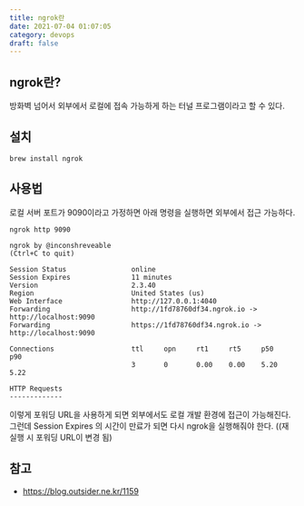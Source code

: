 ```yaml
---
title: ngrok란
date: 2021-07-04 01:07:05
category: devops
draft: false
---
```


## ngrok란?
방화벽 넘어서 외부에서 로컬에 접속 가능하게 하는 터널 프로그램이라고 할 수 있다. 
## 설치

```
brew install ngrok
```

## 사용법
로컬 서버 포트가 9090이라고 가정하면 아래 명령을 실행하면 외부에서 접근 가능하다.

```
ngrok http 9090
```

```
ngrok by @inconshreveable                                                                                             (Ctrl+C to quit)

Session Status                online
Session Expires               11 minutes
Version                       2.3.40
Region                        United States (us)
Web Interface                 http://127.0.0.1:4040
Forwarding                    http://1fd78760df34.ngrok.io -> http://localhost:9090
Forwarding                    https://1fd78760df34.ngrok.io -> http://localhost:9090

Connections                   ttl     opn     rt1     rt5     p50     p90
                              3       0       0.00    0.00    5.20    5.22

HTTP Requests
-------------
```

이렇게 포워딩 URL을 사용하게 되면 외부에서도 로컬 개발 환경에 접근이 가능해진다. 그런데 Session Expires 의 시간이 만료가 되면 다시 ngrok을 실행해줘야 한다. ((재실행 시 포워딩 URL이 변경 됨)


## 참고
- https://blog.outsider.ne.kr/1159